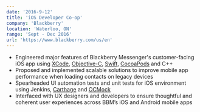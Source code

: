 ```yaml
---
date: '2016-9-12'
title: 'iOS Developer Co-op'
company: 'Blackberry'
location: 'Waterloo, ON'
range: 'Sept - Dec 2016'
url: 'https://www.blackberry.com/us/en'
---
```


- Engineered major features of Blackberry Messenger's customer-facing iOS app using [XCode](https://developer.apple.com/xcode/), [Objective-C](https://developer.apple.com/library/archive/documentation/Cocoa/Conceptual/ProgrammingWithObjectiveC/Introduction/Introduction.html), [Swift](https://swift.org/), [CocoaPods](https://cocoapods.org/) and C++
- Proposed and implemented scalable solutions to improve mobile app performance when loading contacts on legacy devices
- Spearheaded UI automation tests and unit tests for iOS environment using Jenkins, [Carthage](https://github.com/Carthage/Carthage) and [OCMock](https://ocmock.org/)
- Interfaced with UX designers and developers to ensure thoughtful and coherent user experiences across BBM’s iOS and Android mobile apps
